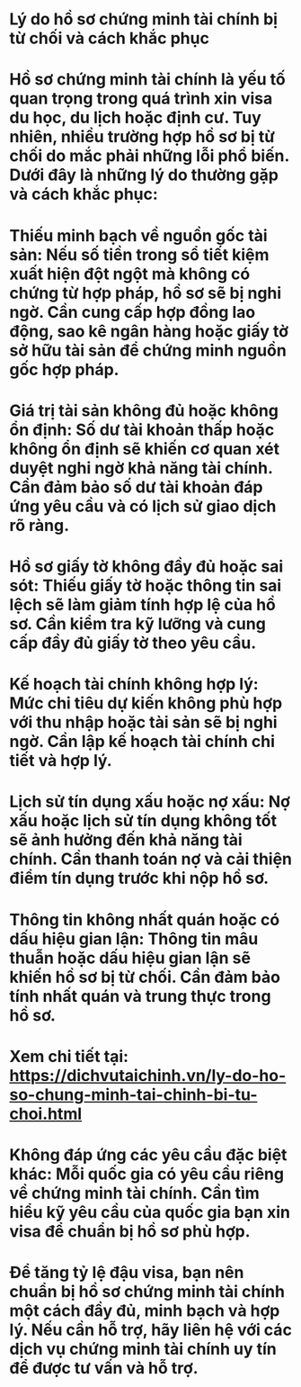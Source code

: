# Lý do hồ sơ chứng minh tài chính bị từ chối và cách khắc phục

# 

# Hồ sơ chứng minh tài chính là yếu tố quan trọng trong quá trình xin visa du học, du lịch hoặc định cư. Tuy nhiên, nhiều trường hợp hồ sơ bị từ chối do mắc phải những lỗi phổ biến. Dưới đây là những lý do thường gặp và cách khắc phục:

# 

# Thiếu minh bạch về nguồn gốc tài sản: Nếu số tiền trong sổ tiết kiệm xuất hiện đột ngột mà không có chứng từ hợp pháp, hồ sơ sẽ bị nghi ngờ. Cần cung cấp hợp đồng lao động, sao kê ngân hàng hoặc giấy tờ sở hữu tài sản để chứng minh nguồn gốc hợp pháp.

# 

# Giá trị tài sản không đủ hoặc không ổn định: Số dư tài khoản thấp hoặc không ổn định sẽ khiến cơ quan xét duyệt nghi ngờ khả năng tài chính. Cần đảm bảo số dư tài khoản đáp ứng yêu cầu và có lịch sử giao dịch rõ ràng.

# 

# Hồ sơ giấy tờ không đầy đủ hoặc sai sót: Thiếu giấy tờ hoặc thông tin sai lệch sẽ làm giảm tính hợp lệ của hồ sơ. Cần kiểm tra kỹ lưỡng và cung cấp đầy đủ giấy tờ theo yêu cầu.

# 

# Kế hoạch tài chính không hợp lý: Mức chi tiêu dự kiến không phù hợp với thu nhập hoặc tài sản sẽ bị nghi ngờ. Cần lập kế hoạch tài chính chi tiết và hợp lý.

# 

# Lịch sử tín dụng xấu hoặc nợ xấu: Nợ xấu hoặc lịch sử tín dụng không tốt sẽ ảnh hưởng đến khả năng tài chính. Cần thanh toán nợ và cải thiện điểm tín dụng trước khi nộp hồ sơ.

# 

# Thông tin không nhất quán hoặc có dấu hiệu gian lận: Thông tin mâu thuẫn hoặc dấu hiệu gian lận sẽ khiến hồ sơ bị từ chối. Cần đảm bảo tính nhất quán và trung thực trong hồ sơ.

# Xem chi tiết tại: https://dichvutaichinh.vn/ly-do-ho-so-chung-minh-tai-chinh-bi-tu-choi.html

# Không đáp ứng các yêu cầu đặc biệt khác: Mỗi quốc gia có yêu cầu riêng về chứng minh tài chính. Cần tìm hiểu kỹ yêu cầu của quốc gia bạn xin visa để chuẩn bị hồ sơ phù hợp.

# 

# Để tăng tỷ lệ đậu visa, bạn nên chuẩn bị hồ sơ chứng minh tài chính một cách đầy đủ, minh bạch và hợp lý. Nếu cần hỗ trợ, hãy liên hệ với các dịch vụ chứng minh tài chính uy tín để được tư vấn và hỗ trợ.

